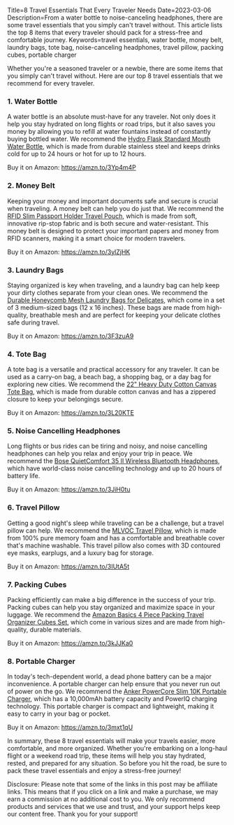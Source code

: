 Title=8 Travel Essentials That Every Traveler Needs
Date=2023-03-06
Description=From a water bottle to noise-canceling headphones, there are some travel essentials that you simply can't travel without. This article lists the top 8 items that every traveler should pack for a stress-free and comfortable journey.
Keywords=travel essentials, water bottle, money belt, laundry bags, tote bag, noise-canceling headphones, travel pillow, packing cubes, portable charger

Whether you're a seasoned traveler or a newbie, there are some items that you simply can't travel without. Here are our top 8 travel essentials that we recommend for every traveler.

### 1. Water Bottle
A water bottle is an absolute must-have for any traveler. Not only does it help you stay hydrated on long flights or road trips, but it also saves you money by allowing you to refill at water fountains instead of constantly buying bottled water. We recommend the [Hydro Flask Standard Mouth Water Bottle](https://amzn.to/3Yp4m4P), which is made from durable stainless steel and keeps drinks cold for up to 24 hours or hot for up to 12 hours.

Buy it on Amazon: https://amzn.to/3Yp4m4P

### 2. Money Belt
Keeping your money and important documents safe and secure is crucial when traveling. A money belt can help you do just that. We recommend the [RFID Slim Passport Holder Travel Pouch](https://amzn.to/3ylZjHK), which is made from soft, innovative rip-stop fabric and is both secure and water-resistant. This money belt is designed to protect your important papers and money from RFID scanners, making it a smart choice for modern travelers.

Buy it on Amazon: https://amzn.to/3ylZjHK

### 3. Laundry Bags
Staying organized is key when traveling, and a laundry bag can help keep your dirty clothes separate from your clean ones. We recommend the [Durable Honeycomb Mesh Laundry Bags for Delicates](https://amzn.to/3F3zuA9), which come in a set of 3 medium-sized bags (12 x 16 inches). These bags are made from high-quality, breathable mesh and are perfect for keeping your delicate clothes safe during travel.

Buy it on Amazon: https://amzn.to/3F3zuA9

### 4. Tote Bag
A tote bag is a versatile and practical accessory for any traveler. It can be used as a carry-on bag, a beach bag, a shopping bag, or a day bag for exploring new cities. We recommend the [22" Heavy Duty Cotton Canvas Tote Bag](https://amzn.to/3L20KTE), which is made from durable cotton canvas and has a zippered closure to keep your belongings secure.

Buy it on Amazon: https://amzn.to/3L20KTE

### 5. Noise Cancelling Headphones
Long flights or bus rides can be tiring and noisy, and noise cancelling headphones can help you relax and enjoy your trip in peace. We recommend the [Bose QuietComfort 35 II Wireless Bluetooth Headphones](https://amzn.to/3JiH0tu), which have world-class noise cancelling technology and up to 20 hours of battery life.

Buy it on Amazon: https://amzn.to/3JiH0tu

### 6. Travel Pillow
Getting a good night's sleep while traveling can be a challenge, but a travel pillow can help. We recommend the [MLVOC Travel Pillow](https://amzn.to/3IUtA5t), which is made from 100% pure memory foam and has a comfortable and breathable cover that's machine washable. This travel pillow also comes with 3D contoured eye masks, earplugs, and a luxury bag for storage.

Buy it on Amazon: https://amzn.to/3IUtA5t

### 7. Packing Cubes
Packing efficiently can make a big difference in the success of your trip. Packing cubes can help you stay organized and maximize space in your luggage. We recommend the [Amazon Basics 4 Piece Packing Travel Organizer Cubes Set](https://amzn.to/3kJJKa0), which come in various sizes and are made from high-quality, durable materials.

Buy it on Amazon: https://amzn.to/3kJJKa0

### 8. Portable Charger
In today's tech-dependent world, a dead phone battery can be a major inconvenience. A portable charger can help ensure that you never run out of power on the go. We recommend the [Anker PowerCore Slim 10K Portable Charger](https://amzn.to/3mxt1qU), which has a 10,000mAh battery capacity and PowerIQ charging technology. This portable charger is compact and lightweight, making it easy to carry in your bag or pocket.

Buy it on Amazon: https://amzn.to/3mxt1qU

In summary, these 8 travel essentials will make your travels easier, more comfortable, and more organized. Whether you're embarking on a long-haul flight or a weekend road trip, these items will help you stay hydrated, rested, and prepared for any situation. So before you hit the road, be sure to pack these travel essentials and enjoy a stress-free journey!

Disclosure: Please note that some of the links in this post may be affiliate links. This means that if you click on a link and make a purchase, we may earn a commission at no additional cost to you. We only recommend products and services that we use and trust, and your support helps keep our content free. Thank you for your support!
